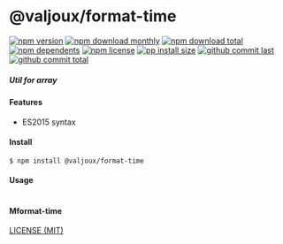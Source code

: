 # @valjoux/format-time

[![npm version][badge-npm-version]][url-npm]
[![npm download monthly][badge-npm-download-monthly]][url-npm]
[![npm download total][badge-npm-download-total]][url-npm]
[![npm dependents][badge-npm-dependents]][url-github]
[![npm license][badge-npm-license]][url-npm]
[![pp install size][badge-pp-install-size]][url-pp]
[![github commit last][badge-github-last-commit]][url-github]
[![github commit total][badge-github-commit-count]][url-github]

[//]: <> (Shields)
[badge-npm-version]: https://flat.badgen.net/npm/v/@valjoux/format-time
[badge-npm-download-monthly]: https://flat.badgen.net/npm/dm/@valjoux/format-time
[badge-npm-download-total]:https://flat.badgen.net/npm/dt/@valjoux/format-time
[badge-npm-dependents]: https://flat.badgen.net/npm/dependents/@valjoux/format-time
[badge-npm-license]: https://flat.badgen.net/npm/license/@valjoux/format-time
[badge-pp-install-size]: https://flat.badgen.net/packagephobia/install/@valjoux/format-time
[badge-github-last-commit]: https://flat.badgen.net/github/last-commit/hoyeungw/vect
[badge-github-commit-count]: https://flat.badgen.net/github/commits/hoyeungw/vect

[//]: <> (Link)
[url-npm]: https://npmjs.org/package/@valjoux/format-time
[url-pp]: https://packagephobia.now.sh/result?p=@valjoux/format-time
[url-github]: https://github.com/hoyeungw/vect

##### Util for array

#### Features

- ES2015 syntax

#### Install
```console
$ npm install @valjoux/format-time
```

#### Usage
```js
```

#### Mformat-time
[LICENSE (MIT)](/LICENSE)
